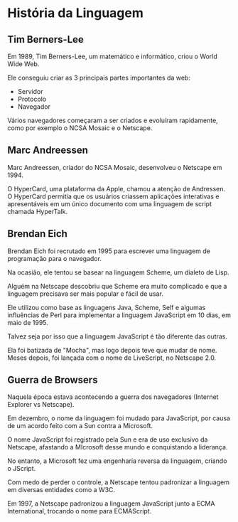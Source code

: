 # História da Linguagem

## Tim Berners-Lee

Em 1989, Tim Berners-Lee, um matemático e informático, criou o World Wide Web. 

Ele conseguiu criar as 3 principais partes importantes da web:

- Servidor
- Protocolo
- Navegador

Vários navegadores começaram a ser criados e evoluíram rapidamente, como por exemplo o NCSA Mosaic e o Netscape.

## Marc Andreessen

Marc Andreessen, criador do NCSA Mosaic, desenvolveu o Netscape em 1994.

O HyperCard, uma plataforma da Apple, chamou a atenção de Andressen. O HyperCard permitia que os usuários criassem aplicações interativas e apresentáveis em um único documento com uma linguagem de script chamada HyperTalk.

## Brendan Eich

Brendan Eich foi recrutado em 1995 para escrever uma linguagem de programação para o navegador.

Na ocasião, ele tentou se basear na linguagem Scheme, um dialeto de Lisp.

Alguém na Netscape descobriu que Scheme era muito complicado e que a linguagem precisava ser mais popular e fácil de usar.

Ele utilizou como base as linguagens Java, Scheme, Self e algumas influências de Perl para implementar a linguagem JavaScript em 10 dias, em maio de 1995.

Talvez seja por isso que a linguagem JavaScript é tão diferente das outras.

Ela foi batizada de "Mocha", mas logo depois teve que mudar de nome. Meses depois, foi lançada com o nome de LiveScript, no Netscape 2.0.

## Guerra de Browsers

Naquela época estava acontecendo a guerra dos navegadores (Internet Explorer vs Netscape). 

Em dezembro, o nome da linguagem foi mudado para JavaScript, por causa de um acordo feito com a Sun contra a Microsoft.

O nome JavaScript foi registrado pela Sun e era de uso exclusivo da Netscape, afastando a MIcrosoft desse mundo e conquistando a liderança.

No entanto, a Microsoft fez uma engenharia reversa da linguagem, criando o JScript.

Com medo de perder o controle, a Netscape tentou padronizar a linguagem em diversas entidades como a W3C.

Em 1997, a Netscape padronizou a linguagem JavaScript junto a ECMA International, trocando o nome para ECMAScript.